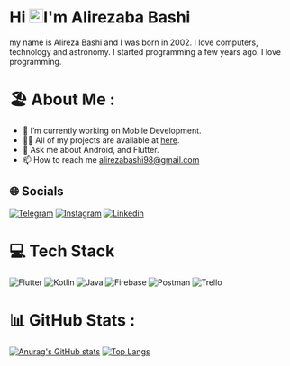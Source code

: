 # Hi <img src="https://media.giphy.com/media/hvRJCLFzcasrR4ia7z/giphy.gif" width="25px">I'm Alirezaba Bashi

my name is Alireza Bashi and I was born in 2002. I love computers, technology and astronomy. I started programming a few years ago. I love programming.

# 🏖️ About Me :
* 🚀  I’m currently working on Mobile Development.
* 👨‍💻  All of my projects are available at [here](https://github.com/alirezabashi98?tab=repositories).
* 💬  Ask me about Android, and Flutter.
* 📫  How to reach me alirezabashi98@gmail.com

## 🌐 Socials
[![Telegram](https://img.shields.io/badge/-Telegram-0077f5?style=for-the-badge&logo=Telegram&logoColor=white)](https://t.me/alirezabashi98)
[![Instagram](https://img.shields.io/badge/-instagram-ff1111?style=for-the-badge&logo=instagram&logoColor=white)](https://instagram.com/alirezabashi98)
[![Linkedin](https://img.shields.io/badge/-linkedin-0077B5?style=for-the-badge&logo=linkedin)](https://www.linkedin.com/in/alireza-bashi-450589190/)

# 💻 Tech Stack
![Flutter](https://img.shields.io/badge/Flutter-%2302569B.svg?style=for-the-badge&logo=Flutter&logoColor=white) 
![Kotlin](https://img.shields.io/badge/kotlin-%230095D5.svg?style=for-the-badge&logo=kotlin&logoColor=white)
![Java](https://img.shields.io/badge/java-%23ED8B00.svg?style=for-the-badge&logo=java&logoColor=white)
![Firebase](https://img.shields.io/badge/firebase-%23039BE5.svg?style=for-the-badge&logo=firebase)
![Postman](https://img.shields.io/badge/Postman-FF6C37?style=for-the-badge&logo=postman&logoColor=white)
![Trello](https://img.shields.io/badge/Trello-%23026AA7.svg?style=for-the-badge&logo=Trello&logoColor=white)

# 📊 GitHub Stats :

[![Anurag's GitHub stats](https://github-readme-stats.vercel.app/api?username=alirezabashi98&show_icons=true)](https://github.com/anuraghazra/github-readme-stats)
[![Top Langs](https://github-readme-stats.vercel.app/api/top-langs/?username=alirezabashi98&show_icons=true&exclude_repo=github-readme-stats,anuraghazra.github.io)](https://github.com/anuraghazra/github-readme-stats)
